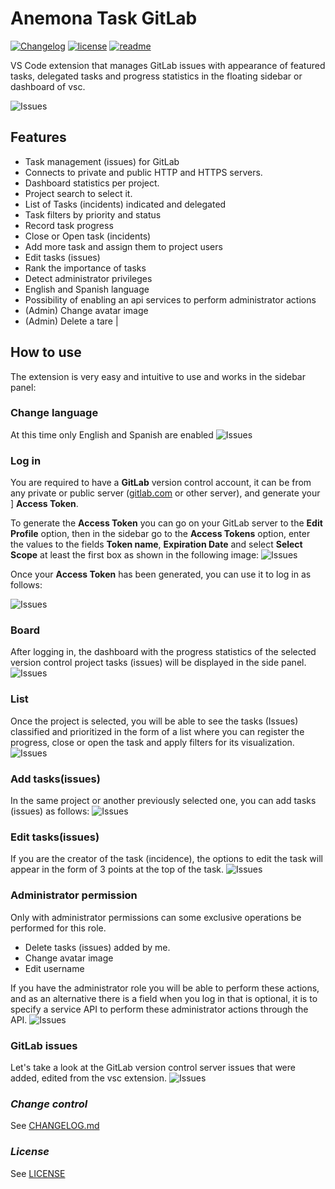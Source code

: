 # **Anemona Task GitLab**
[![Changelog](https://img.shields.io/badge/CHANGELOG-0.0.5-orange)](https://github.com/mygnet/anemona-task/blob/main/CHANGELOG.md)
[![license](https://img.shields.io/badge/LICENSE-MIT-blue)](https://github.com/mygnet/anemona-task/blob/main/LICENSE)
[![readme](https://img.shields.io/badge/README-Spanish-green)](README-es.md)

VS Code extension that manages GitLab issues with appearance of featured tasks, delegated tasks and progress statistics in the floating sidebar or dashboard of vsc.

![Issues](/assets/github/screenshot.gif)


## **Features**
- Task management (issues) for GitLab
- Connects to private and public HTTP and HTTPS servers.
- Dashboard statistics per project.
- Project search to select it.
- List of Tasks (incidents) indicated and delegated
- Task filters by priority and status
- Record task progress
- Close or Open task (incidents)
- Add more task and assign them to project users
- Edit tasks (issues)
- Rank the importance of tasks
- Detect administrator privileges
- English and Spanish language
- Possibility of enabling an api services to perform administrator actions
- (Admin) Change avatar image
- (Admin) Delete a tare |


## **How ​​to use**

The extension is very easy and intuitive to use and works in the sidebar panel:

### **Change language**
At this time only English and Spanish are enabled
![Issues](/assets/github/lang.gif)

### **Log in**
You are required to have a **GitLab** version control account, it can be from any private or public server ([gitlab.com](https://gitlab.com) or other server), and generate your ] **Access Token**.

To generate the **Access Token** you can go on your GitLab server to the **Edit Profile** option, then in the sidebar go to the **Access Tokens** option, enter the values ​​to the fields **Token name**, **Expiration Date** and select **Select Scope** at least the first box as shown in the following image:
![Issues](/assets/github/access-token.gif)

Once your **Access Token** has been generated, you can use it to log in as follows:

![Issues](/assets/github/login.gif)

### **Board**
After logging in, the dashboard with the progress statistics of the selected version control project tasks (issues) will be displayed in the side panel.
![Issues](/assets/github/sel-project.gif)

### **List**
Once the project is selected, you will be able to see the tasks (Issues) classified and prioritized in the form of a list where you can register the progress, close or open the task and apply filters for its visualization.
![Issues](/assets/github/list-tasks.gif)

### **Add tasks(issues)**
In the same project or another previously selected one, you can add tasks (issues) as follows:
![Issues](/assets/github/new-task.gif)

### **Edit tasks(issues)**
If you are the creator of the task (incidence), the options to edit the task will appear in the form of 3 points at the top of the task.
![Issues](/assets/github/edit-task.gif)

### **Administrator permission**
Only with administrator permissions can some exclusive operations be performed for this role.
- Delete tasks (issues) added by me.
- Change avatar image
- Edit username

If you have the administrator role you will be able to perform these actions, and as an alternative there is a field when you log in that is optional, it is to specify a service API to perform these administrator actions through the API.
![Issues](/assets/github/admin.gif)


### **GitLab issues**
Let's take a look at the GitLab version control server issues that were added, edited from the vsc extension.
![Issues](/assets/github/issues.jpg)

### *Change control*

See [CHANGELOG.md](https://github.com/mygnet/anemona-task/blob/main/CHANGELOG.md)

### *License*

See [LICENSE](https://github.com/mygnet/anemona-task/blob/main/LICENCE)